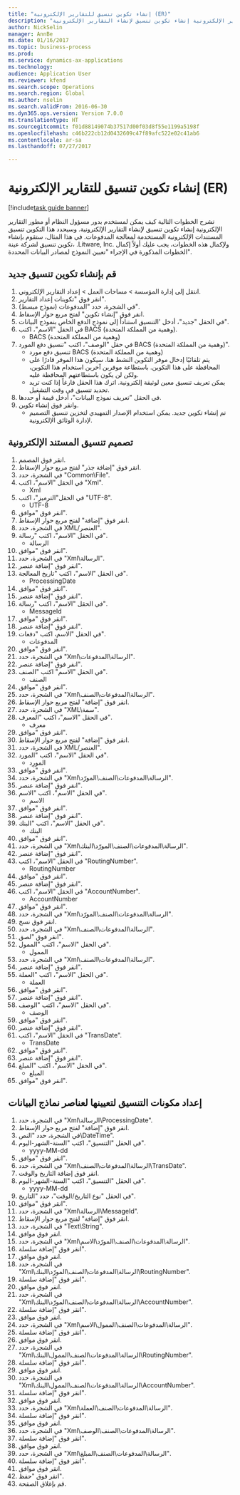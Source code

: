 ```yaml
--- 
title: "إنشاء تكوين تنسيق للتقارير الإلكترونية (ER)"
description: "تشرح الخطوات التالية كيف يمكن لمستخدم بدور مسؤول النظام أو مطور التقارير الإلكترونية إنشاء تكوين تنسيق لإنشاء التقارير الإلكترونية."
author: NickSelin
manager: AnnBe
ms.date: 01/16/2017
ms.topic: business-process
ms.prod: 
ms.service: dynamics-ax-applications
ms.technology: 
audience: Application User
ms.reviewer: kfend
ms.search.scope: Operations
ms.search.region: Global
ms.author: nselin
ms.search.validFrom: 2016-06-30
ms.dyn365.ops.version: Version 7.0.0
ms.translationtype: HT
ms.sourcegitcommit: f01d88149074b37517d00f03d8f55e1199a5198f
ms.openlocfilehash: c46b222cb12d0432609c47f89afc522e02c41ab6
ms.contentlocale: ar-sa
ms.lasthandoff: 07/27/2017

---
```

# <a name="create-a-format-configuration-for-electronic-reporting-er"></a>إنشاء تكوين تنسيق للتقارير الإلكترونية (ER)

[!include[task guide banner](../../includes/task-guide-banner.md)]

تشرح الخطوات التالية كيف يمكن لمستخدم بدور مسؤول النظام أو مطور التقارير الإلكترونية إنشاء تكوين تنسيق لإنشاء التقارير الإلكترونية. وسيحدد هذا التكوين تنسيق المستندات الإلكترونية المستخدمة لمعالجة المدفوعات. في هذا المثال، ستقوم بإنشاء تكوين تنسيق لشركة عينة، .Litware, Inc. ولإكمال هذه الخطوات، يجب عليك أولاً إكمال الخطوات المذكورة في الإجراء "تعيين النموذج لمصادر البيانات المحددة".


## <a name="create-a-new-format-configuration"></a>قم بإنشاء تكوين تنسيق جديد
1. انتقل إلى إدارة المؤسسة > مساحات العمل‬ > إعداد التقارير الإلكتروني‬.
2. انقر فوق "تكوينات إعداد التقارير‬".
3. في الشجرة، حدد "المدفوعات (نموذج مبسط)".
4. انقر فوق "إنشاء تكوين" لفتح مربع حوار الإسقاط‬.
5. في الحقل "جديد"، أدخل 'التنسيق استناداً إلى نموذج الدفع الخاص بنموذج البيانات".
6. في الحقل "الاسم"، اكتب BACS (وهمية من المملكة المتحدة).
    * BACS (وهمية من المملكة المتحدة)  
7. في حقل "الوصف"، اكتب "تنسيق دفع المورد BACS (وهمية من المملكة المتحدة)".
    * تنسيق دفع مورد BACS (وهمية من المملكة المتحدة)  
    * يتم تلقائيًا إدخال موفر التكوين النشط هنا. سيكون هذا الموفر قادرًا على المحافظة على هذا التكوين. باستطاعة موفرين آخرين استخدام هذا التكوين، ولكن لن يكون باستطاعتهم المحافظة عليه.  
    * يمكن تعريف تنسيق معين لوثيقة إلكترونية. اترك هذا الحقل فارغاً إذا كنت تريد تحديد تنسيق في وقت التشغيل.  
8. في الحقل "تعريف نموذج البيانات"، أدخل قيمة أو حددها.
9. وانقر فوق إنشاء تكوين.
    * تم إنشاء تكوين جديد. يمكن استخدام الإصدار التمهيدي لتخزين تنسيق التصميم لإدارة الوثائق الإلكترونية.  

## <a name="design-format-of-electronic-document"></a>تصميم تنسيق المستند الإلكترونية
1. انقر فوق المصمم.
2. انقر فوق "إضافة جذر" لفتح مربع حوار الإسقاط‬.
3. في الشجرة، حدد "Common\File".
4. في الحقل "الاسم"، اكتب "Xml".
    * Xml  
5. في الحقل"الترميز"، اكتب "UTF-8".
    * UTF-8  
6. انقر فوق "موافق".
7. انقر فوق "إضافة" لفتح مربع حوار الإسقاط‬.
8. في الشجرة، حدد XML/العنصر".
9. في الحقل "الاسم"، اكتب "رسالة".
    * الرسالة  
10. انقر فوق "موافق".
11. في الشجرة، حدد "Xml\الرسالة".
12. انقر فوق "إضافة عنصر".
13. في الحقل "الاسم"، اكتب "تاريخ المعالجة".
    * ProcessingDate  
14. انقر فوق "موافق".
15. انقر فوق "إضافة عنصر".
16. في الحقل "الاسم"، اكتب "رسالة".
    * MessageId  
17. انقر فوق "موافق".
18. انقر فوق "إضافة عنصر".
19. في الحقل "الاسم، اكتب "دفعات".‬
    * المدفوعات  
20. انقر فوق "موافق".
21. في الشجرة، حدد "Xml\الرسالة\المدفوعات".
22. انقر فوق "إضافة عنصر".
23. في الحقل "الاسم" اكتب "الصنف".
    * الصنف  
24. انقر فوق "موافق".
25. في الشجرة، حدد "Xml\الرسالة\المدفوعات\الصنف".
26. انقر فوق "إضافة" لفتح مربع حوار الإسقاط‬.
27. في الشجرة، حدد "XML\سمة".
28. في الحقل "الاسم"، اكتب "المعرف".
    * معرف  
29. انقر فوق "موافق".
30. انقر فوق "إضافة" لفتح مربع حوار الإسقاط‬.
31. في الشجرة، حدد XML/العنصر".
32. في الحقل "الاسم"، اكتب "المورد".
    * المورِد  
33. انقر فوق "موافق".
34. في الشجرة، حدد "Xml\الرسالة\المدفوعات\الصنف\المورّد".
35. انقر فوق "إضافة عنصر".
36. في الحقل "الاسم"، اكتب "الاسم".
    * الاسم  
37. انقر فوق "موافق".
38. انقر فوق "إضافة عنصر".
39. في الحقل "الاسم"، اكتب "البنك".
    * البنك  
40. انقر فوق "موافق".
41. في الشجرة، حدد "Xml\الرسالة\المدفوعات\الصنف\المورّد\البنك".
42. انقر فوق "إضافة عنصر".
43. في الحقل "الاسم"، اكتب "RoutingNumber".
    * RoutingNumber  
44. انقر فوق "موافق".
45. انقر فوق "إضافة عنصر".
46. في الحقل "الاسم"، اكتب "AccountNumber".
    * AccountNumber  
47. انقر فوق "موافق".
48. في الشجرة، حدد "Xml\الرسالة\المدفوعات\الصنف\المورّد".
49. انقر فوق نسخ.
50. في الشجرة، حدد "Xml\الرسالة\المدفوعات\الصنف".
51. انقر فوق "لصق".
52. في الحقل "الاسم"، اكتب "الممول".
    * الممول  
53. في الشجرة، حدد "Xml\الرسالة\المدفوعات\الصنف".
54. انقر فوق "إضافة عنصر".
55. في الحقل "الاسم"، اكتب "العملة".
    * العملة  
56. انقر فوق "موافق".
57. انقر فوق "إضافة عنصر".
58. في الحقل "الاسم"، اكتب "الوصف".
    * ‏‏الوصف  
59. انقر فوق "موافق".
60. انقر فوق "إضافة عنصر".
61. في الحقل "الاسم"، اكتب "TransDate".
    * TransDate  
62. انقر فوق "موافق".
63. انقر فوق "إضافة عنصر".
64. في الحقل "الاسم"، اكتب "المبلغ".
    * المبلغ  
65. انقر فوق "موافق".

## <a name="prepare-format-components-for-mapping-to-data-model-elements"></a>إعداد مكونات التنسيق لتعيينها لعناصر نماذج البيانات
1. في الشجرة، حدد "Xml\الرسالة\ProcessingDate".
2. انقر فوق "إضافة" لفتح مربع حوار الإسقاط‬.
3. في الشجرة، حدد "النص\DateTime".
4. في الحقل "التنسيق"، اكتب "السنة-الشهر-اليوم".
    * yyyy-MM-dd  
5. انقر فوق "موافق".
6. في الشجرة، حدد "Xml\الرسالة\المدفوعات\الصنف\TransDate".
7. انقر فوق إضافة التاريخ والوقت.
8. في الحقل "التنسيق"، اكتب "السنة-الشهر-اليوم".
    * yyyy-MM-dd  
9. في الحقل "نوع التاريخ/الوقت‬"، حدد "التاريخ".
10. انقر فوق "موافق".
11. في الشجرة، حدد "Xml\الرسالة\MessageId".
12. انقر فوق "إضافة" لفتح مربع حوار الإسقاط‬.
13. في الشجرة، حدد "Text\String".
14. انقر فوق موافق.
15. في الشجرة، حدد "Xml\الرسالة\المدفوعات\الصنف\المورّد\الاسم".
16. انقر فوق "إضافة سلسلة".
17. انقر فوق موافق.
18. في الشجرة، حدد "Xml\الرسالة\المدفوعات\الصنف\المورّد\البنك\RoutingNumber".
19. انقر فوق "إضافة سلسلة".
20. انقر فوق موافق.
21. في الشجرة، حدد "Xml\الرسالة\المدفوعات\الصنف\المورّد\البنك\AccountNumber".
22. انقر فوق "إضافة سلسلة".
23. انقر فوق موافق.
24. في الشجرة، حدد "Xml\الرسالة\المدفوعات\الصنف\الممول\الاسم".
25. انقر فوق "إضافة سلسلة".
26. انقر فوق موافق.
27. في الشجرة، حدد "Xml\الرسالة\المدفوعات\الصنف\الممول\البنك\RoutingNumber".
28. انقر فوق "إضافة سلسلة".
29. انقر فوق موافق.
30. في الشجرة، حدد "Xml\الرسالة\المدفوعات\الصنف\الممول\البنك\AccountNumber".‬
31. انقر فوق "إضافة سلسلة".
32. انقر فوق موافق.
33. في الشجرة، حدد "Xml\الرسالة\المدفوعات\الصنف\العملة".
34. انقر فوق "إضافة سلسلة".
35. انقر فوق موافق.
36. في الشجرة، حدد "Xml\الرسالة\المدفوعات\الصنف\الوصف".‬
37. انقر فوق "إضافة سلسلة".
38. انقر فوق موافق.
39. في الشجرة، حدد "Xml\الرسالة\المدفوعات\الصنف\المبلغ".‬
40. انقر فوق "إضافة سلسلة".
41. انقر فوق موافق.
42. انقر فوق "حفظ".
43. قم بإغلاق الصفحة.


